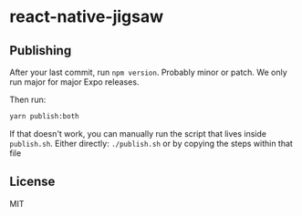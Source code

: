 # react-native-jigsaw

## Publishing

After your last commit, run `npm version`. Probably minor or patch. We only run major for major Expo releases.

Then run:

```sh
yarn publish:both
```

If that doesn't work, you can manually run the script that lives inside `publish.sh`. Either directly: `./publish.sh` or by copying the steps within that file

## License

MIT
